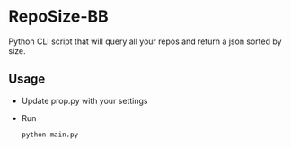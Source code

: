 # RepoSize-BB

Python CLI script that will query all your repos and return a json sorted by size.

## Usage

* Update prop.py with your settings

* Run

    ```bash
    python main.py
